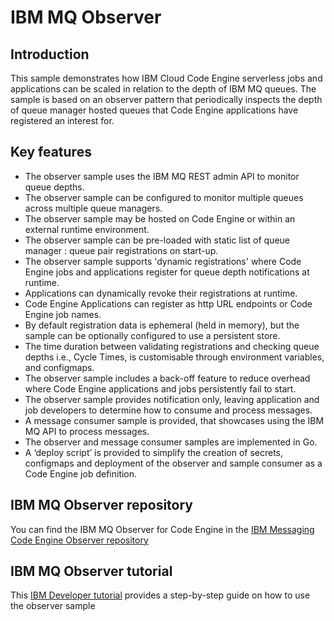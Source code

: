 # IBM MQ Observer

## Introduction
This sample demonstrates how IBM Cloud Code Engine serverless jobs and applications can be scaled in relation to the depth of IBM MQ queues. The sample is based on an observer pattern that periodically inspects the depth of queue manager hosted queues that Code Engine applications have registered an interest for.

## Key features
- The observer sample uses the IBM MQ REST admin API to monitor queue depths.
- The observer sample can be configured to monitor multiple queues across multiple queue managers.
- The observer sample may be hosted on Code Engine or within an external runtime environment.
- The observer sample can be pre-loaded with static list of queue manager : queue pair registrations on start-up.
- The observer sample supports 'dynamic registrations' where Code Engine jobs and applications register for queue depth notifications at runtime.
- Applications can dynamically revoke their registrations at runtime.
- Code Engine Applications can register as http URL endpoints or Code Engine job names.
- By default registration data is ephemeral (held in memory), but the sample can be optionally configured to use a persistent store.
- The time duration between validating registrations and checking queue depths i.e., Cycle Times, is customisable through environment variables, and configmaps.
- The observer sample includes a back-off feature to reduce overhead where Code Engine applications and jobs persistently fail to start.
- The observer sample provides notification only, leaving application and job developers to determine how to consume and process messages.
- A message consumer sample is provided, that showcases using the IBM MQ API to process messages.
- The observer and message consumer samples are implemented in Go.
- A ‘deploy script’ is provided to simplify the creation of secrets, configmaps and deployment of  the observer and sample consumer as a Code Engine job definition.

## IBM MQ Observer repository
You can find the IBM MQ Observer for Code Engine in the [IBM Messaging Code Engine Observer repository](https://github.com/ibm-messaging/mq-code-engine-observer)

## IBM MQ Observer tutorial
This [IBM Developer tutorial](https://developer.ibm.com/tutorials/mq-write-and-run-serverless-mq-applications/) provides a step-by-step guide on how to use the observer sample
